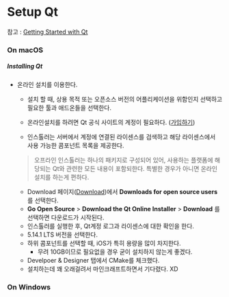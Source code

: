# Setup Qt

참고 : [Getting Started with Qt](https://doc.qt.io/qt-5/gettingstarted.html)

### On macOS



##### Installing Qt

- 온라인 설치를 이용한다.

  - 설치 할 때, 상용 목적 또는 오픈소스 버전의 어플리케이션을 위함인지 선택하고 필요한 툴과 애드온들을 선택한다.

  - 온라인설치를 하려면 Qt 공식 사이트의 계정이 필요하다. ([가입하기](https://login.qt.io/register))

  - 인스톨러는 서버에서 계정에 연결된 라이센스를 검색하고 해당 라이센스에서 사용 가능한 콤포넌트 목록을 제공한다.

    

  > 오프라인 인스톨러는 하나의 패키지로 구성되어 있어, 사용하는 플랫폼에 해당되는 Qt와 관련한 모든 내용이 포함되한다. 특별한 경우가 아니면 온라인 설치를 하는게 편하다.

  - Download 페이지([Download](https://www.qt.io/download))에서 **Downloads for open source users**를 선택한다.
  - **Go Open Source** > **Download the Qt Online Installer** > **Download** 를 선택하면 다운로드가 시작된다.
  - 인스톨러를 실행한 후, Qt계정 로그과 라이센스에 대한 확인을 한다.
  - 5.14.1 LTS 버전을 선택한다.
  - 하위 콤포넌트를 선택할 때, iOS가 특히 용량을 많이 차지한다. 
    - 무려 10GB이므로 필요없을 경우 굳이 설치하지 않는게 좋겠다. 
  - Develpoer & Designer 탭에서 CMake를 체크했다.
  - 설치하는데 꽤 오래걸려서 마인크래프트하면서 기다렸다. XD











### On Windows


